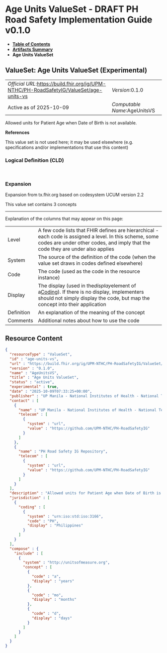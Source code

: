 # Age Units ValueSet - DRAFT PH Road Safety Implementation Guide v0.1.0

* [**Table of Contents**](toc.md)
* [**Artifacts Summary**](artifacts.md)
* **Age Units ValueSet**

## ValueSet: Age Units ValueSet (Experimental) 

| | |
| :--- | :--- |
| *Official URL*:https://build.fhir.org/ig/UPM-NTHC/PH-RoadSafetyIG/ValueSet/age-units-vs | *Version*:0.1.0 |
| Active as of 2025-10-09 | *Computable Name*:AgeUnitsVS |

 
Allowed units for Patient Age when Date of Birth is not available. 

 **References** 

This value set is not used here; it may be used elsewhere (e.g. specifications and/or implementations that use this content)

### Logical Definition (CLD)

 

### Expansion

Expansion from tx.fhir.org based on codesystem UCUM version 2.2

This value set contains 3 concepts

-------

 Explanation of the columns that may appear on this page: 

| | |
| :--- | :--- |
| Level | A few code lists that FHIR defines are hierarchical - each code is assigned a level. In this scheme, some codes are under other codes, and imply that the code they are under also applies |
| System | The source of the definition of the code (when the value set draws in codes defined elsewhere) |
| Code | The code (used as the code in the resource instance) |
| Display | The display (used in the*display*element of a[Coding](http://hl7.org/fhir/R4/datatypes.html#Coding)). If there is no display, implementers should not simply display the code, but map the concept into their application |
| Definition | An explanation of the meaning of the concept |
| Comments | Additional notes about how to use the code |



## Resource Content

```json
{
  "resourceType" : "ValueSet",
  "id" : "age-units-vs",
  "url" : "https://build.fhir.org/ig/UPM-NTHC/PH-RoadSafetyIG/ValueSet/age-units-vs",
  "version" : "0.1.0",
  "name" : "AgeUnitsVS",
  "title" : "Age Units ValueSet",
  "status" : "active",
  "experimental" : true,
  "date" : "2025-10-09T07:33:25+00:00",
  "publisher" : "UP Manila - National Institutes of Health - National Telehealth Center",
  "contact" : [
    {
      "name" : "UP Manila - National Institutes of Health - National Telehealth Center",
      "telecom" : [
        {
          "system" : "url",
          "value" : "https://github.com/UPM-NTHC/PH-RoadSafetyIG"
        }
      ]
    },
    {
      "name" : "PH Road Safety IG Repository",
      "telecom" : [
        {
          "system" : "url",
          "value" : "https://github.com/UPM-NTHC/PH-RoadSafetyIG"
        }
      ]
    }
  ],
  "description" : "Allowed units for Patient Age when Date of Birth is not available.",
  "jurisdiction" : [
    {
      "coding" : [
        {
          "system" : "urn:iso:std:iso:3166",
          "code" : "PH",
          "display" : "Philippines"
        }
      ]
    }
  ],
  "compose" : {
    "include" : [
      {
        "system" : "http://unitsofmeasure.org",
        "concept" : [
          {
            "code" : "a",
            "display" : "years"
          },
          {
            "code" : "mo",
            "display" : "months"
          },
          {
            "code" : "d",
            "display" : "days"
          }
        ]
      }
    ]
  }
}

```
